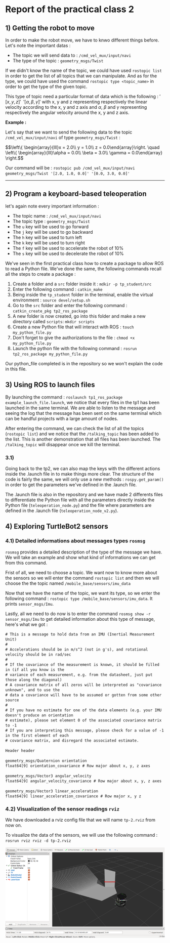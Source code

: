 # Report of the practical class 2

## 1) Getting the robot to move

In order to make the robot move, we have to knwo different things before. Let's note the important datas :

- The topic we will send data to : `/cmd_vel_mux/input/navi`
- The type of the topic : `geometry_msgs/Twist`

If we didn't know the name of the topic, we could have used `rostopic list` in order to get the list of all topics that we can manipulate. And as for the type, we could have used the command `rostopic type <topic_name>` in order to get the type of the given topic.

This type of topic need a particular format of data which is the following : $'[x, y, z]'~~'[\alpha, \beta, \gamma]'$ with x, y and z representing respectively the linear velocity according to the x, y and z axis and $\alpha$, $\beta$ and $\gamma$ representing respectively the angular velocity around the x, y and z axis. 

**Example :**

Let's say that we want to send the following data to the topic `/cmd_vel_mux/input/navi` of type `geometry_msgs/Twist` :

$$\left\\{ \begin{array}{lll}x = 2.0\\\ y = 1.0\\\ z = 0.0\end{array}\right. \quad \left\\{ \begin{array}{lll}\alpha = 0.0\\\ \beta = 3.0\\\ \gamma = 0.0\end{array} \right.$$

Our command will be : `rostopic pub /cmd_vel_mux/input/navi geometry_msgs/Twist '[2.0, 1.0, 0.0]' '[0.0, 3.0, 0.0]'`

---

## 2) Program a keyboard-based teleoperation

let's again note every important information :

- The topic name : `/cmd_vel_mux/input/navi`
- The topic type : `geometry_msgs/Twist`
- The `u` key will be used to go forward
- The `j` key will be used to go backward
- The `h` key will be used to turn left
- The `k` key will be used to turn right
- The `f` key will be used to accelerate the robot of 10%
- The `s` key will be used to decelerate the robot of 10%

We've seen in the first practical class how to create a package to allow ROS to read a Python file.
We've done the same, the following commands recall all the steps to create a package :

1. Create a folder and a `src` folder inside it : `mdkir -p tp_student/src`
2. Enter the following command : `catkin_make`
3. Being inside the `tp_student` folder in the terminal, enable the virtual environment : `source devel/setup.sh`
4. Go to the `src` folder and enter the following command : `catkin_create_pkg tp2_ros_package`
5. A new folder is now created, go into this folder and make a new directory called `scripts`: `mkdir scripts`
6. Create a new Python file that will interact with ROS : `touch my_python_file.py`
7. Don't forget to give the authorizations to the file : `chmod +x my_python_file.py`
8. Launch the python file with the following command : `rosrun tp2_ros_package my_python_file.py`

Our python_file completed is in the repository so we won't explain the code in this file. 

## 3) Using ROS to launch files

By launching the command : `roslaunch tp1_ros_package example_launch_file.launch`, we notice that every files in the tp1 has been launched in the same terminal. We are able to listen to the message and seeing the log that the message has been sent on the same terminal which can be handful projects with a large amount of nodes.

After entering the command, we can check the list of all the topics (`rostopic list`) and we notice that the `/talking_topic` has been added to the list. This is another demonstration that all files has been launched. The `/talking_topic` will disappear once we kill the terminal.

### 3.1)

Going back to the tp2, we can also map the keys with the different actions inside the .launch file in to make things more clear.
The structure of the code is fairly the same, we will only use a new methods : `rospy.get_param()` in order to get the parameters we've defined in the .launch file.

The .launch file is also in the repository and we have made 2 differents files to differentiate the Python file with all the parameters directly inside the Python file (`teleoperation_node.py`) and the file where parameters are defined in the .launch file (`teleoperation_node_v2.py`).

## 4) Exploring TurtleBot2 sensors

### 4.1) Detailed informations about messages types `rosmsg`

`rosmsg` provides a detailed description of the type of the message we have. We will take an example and show what kind of informations we can get from this command.

Frist of all, we need to choose a topic. We want now to know more about the sensors so we will enter the command `rostopic list` and then we will choose the the topic named `/mobile_base/sensors/imu_data`

Now that we have the name of the topic, we want its type, so we enter the following command : `rostopic type /mobile_base/sensors/imu_data`. It prints `sensor_msgs/Imu`.

Lastly, all we need to do now is to enter the command `rosmsg show -r sensor_msgs/Imu` to get detailed information about this type of message, here's what we got :

~~~
# This is a message to hold data from an IMU (Inertial Measurement Unit)
#
# Accelerations should be in m/s^2 (not in g's), and rotational velocity should be in rad/sec
#
# If the covariance of the measurement is known, it should be filled in (if all you know is the 
# variance of each measurement, e.g. from the datasheet, just put those along the diagonal)
# A covariance matrix of all zeros will be interpreted as "covariance unknown", and to use the
# data a covariance will have to be assumed or gotten from some other source
#
# If you have no estimate for one of the data elements (e.g. your IMU doesn't produce an orientation 
# estimate), please set element 0 of the associated covariance matrix to -1
# If you are interpreting this message, please check for a value of -1 in the first element of each 
# covariance matrix, and disregard the associated estimate.

Header header

geometry_msgs/Quaternion orientation
float64[9] orientation_covariance # Row major about x, y, z axes

geometry_msgs/Vector3 angular_velocity
float64[9] angular_velocity_covariance # Row major about x, y, z axes

geometry_msgs/Vector3 linear_acceleration
float64[9] linear_acceleration_covariance # Row major x, y z
~~~

### 4.2) Visualization of the sensor readings `rviz`

We have downloaded a rviz config file that we will name `tp-2.rviz` from now on.

To visualize the data of the sensors, we will use the following command : `rosrun rviz rviz -d tp-2.rviz`

<img src="rviz_screenshot_1.png">



